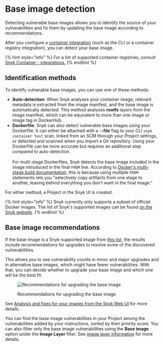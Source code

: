 # Base image detection

Detecting vulnerable base images allows you to identify the source of your vulnerabilities and fix them by updating the base image according to recommendations.

After you configure a [container integration](https://docs.snyk.io/snyk-container) (such as the CLI or a container registry integration), you can detect your base image.

{% hint style="info" %}
For a list of supported container registries, consult [Snyk Container - integrations.](../snyk-container-integrations/)
{% endhint %}

## Identification methods

To identify vulnerable base images, you can use one of these methods:

* **Auto-detection**: When Snyk analyses your container image, relevant metadata is extracted from the image manifest, and the base image is automatically detected. This method analyses **rootfs** layers from the image manifest, which can be equivalent to more than one image or image tag in DockerHub.
* **Dockerfile**: Snyk can also detect vulnerable base images using your Dockerfile. It can either be attached with a **--file** flag to your CLI `snyk container test` scan, linked from an SCM through your Project settings, or detected and scanned when you import a Git repository. Using your Dockerfile can be more accurate but requires an additional step compared to auto-detection.\
  \
  For multi-stage Dockerfiles, Snyk detects the base image included in the image introduced in the final `FROM` line. According to  [Docker's multi-stage build documentation](https://docs.docker.com/develop/develop-images/multistage-build/#use-multi-stage-builds), this is because using multiple `FROM` statements lets you "selectively copy artifacts from one stage to another, leaving behind everything you don't want in the final image."

For either method, a Project in the Snyk UI is created.

{% hint style="info" %}
Snyk currently only supports a subset of official Docker images. The list of Snyk's supported images can be found [on the Snyk website](https://snyk.io/docker-images/).
{% endhint %}

## Base image recommendations

If the base image is a Snyk-supported image from [this list](https://snyk.io/docker-images/), the results include recommendations for upgrades to resolve some of the discovered vulnerabilities.

This allows you to see vulnerability counts in minor and major upgrades and in alternative base images, which might have fewer vulnerabilities. With that, you can decide whether to upgrade your base image and which one will be the best fit.

<figure><img src="../../.gitbook/assets/base-image2.png" alt="Recommendations for upgrading the base image"><figcaption><p>Recommendations for upgrading the base image</p></figcaption></figure>

See [Analysis and fixes for your images from the Snyk Web UI](analysis-and-remediation-for-your-images-from-the-snyk-app.md) for more details.

You can find the base image vulnerabilities in your Project among the vulnerabilities added by your instructions, sorted by their priority score. You can also filter only the base image vulnerabilities using the **Base image** option under the **Image Layer** filter. See [image layer information](image-layer-information.md) for more details.
